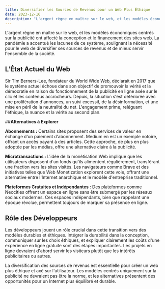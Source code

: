 ```yaml
---
title: Diversifier les Sources de Revenus pour un Web Plus Éthique
date: 2023-12-16
description: "L'argent règne en maître sur le web, et les modèles économiques centrés sur la publicité ont affecté la conception et le financement des sites web. La pandémie a accentué les lacunes de ce système, soulignant la nécessité pour le web de diversifier ses sources de revenus et de mieux servir l'ensemble de la société."
---
```


L'argent règne en maître sur le web, et les modèles économiques centrés sur la publicité ont affecté la conception et le financement des sites web. La pandémie a accentué les lacunes de ce système, soulignant la nécessité pour le web de diversifier ses sources de revenus et de mieux servir l'ensemble de la société.

## L'État Actuel du Web

Sir Tim Berners-Lee, fondateur du World Wide Web, déclarait en 2017 que le système actuel échoue dans son objectif de promouvoir la vérité et la démocratie en raison du fonctionnement de la publicité en ligne axée sur le clic et les contenus accrocheurs. Depuis, la situation s'est détériorée avec une prolifération d'annonces, un suivi excessif, de la désinformation, et une mise en péril de la neutralité du net. L'engagement prime, reléguant l'éthique, la nuance et la vérité au second plan.

##**Alternatives à Explorer**

**Abonnements :** Certains sites proposent des services de valeur en échange d'un paiement d'abonnement. Medium en est un exemple notoire, offrant un accès payant à des articles. Cette approche, de plus en plus adoptée par les médias, offre une alternative claire à la publicité.

**Microtransactions :** L'idée de la monétisation Web implique que les utilisateurs disposent d'un fonds qu'ils alimentent régulièrement, transférant une fraction vers les sites visités. Les navigateurs comme Brave et des initiatives telles que Web Monetization explorent cette voie, offrant une alternative entre l'Internet anarchique et le modèle d'entreprise traditionnel.

**Plateformes Gratuites et Indépendantes :** Des plateformes comme Neocities offrent un espace en ligne sans être submergé par les réseaux sociaux modernes. Ces espaces indépendants, bien que rappelant une époque révolue, permettent toujours de marquer sa présence en ligne.

## Rôle des Développeurs

Les développeurs jouent un rôle crucial dans cette transition vers des modèles durables et éthiques. Intégrer la durabilité dans la conception, communiquer sur les choix éthiques, et expliquer clairement les coûts d'une expérience en ligne gratuite sont des étapes importantes. Les projets en ligne devraient d'abord servir les visiteurs plutôt que les intérêts publicitaires ou autres.

La diversification des sources de revenus est essentielle pour créer un web plus éthique et axé sur l'utilisateur. Les modèles centrés uniquement sur la publicité ne devraient pas être la norme, et les alternatives présentent des opportunités pour un Internet plus équilibré et durable.
